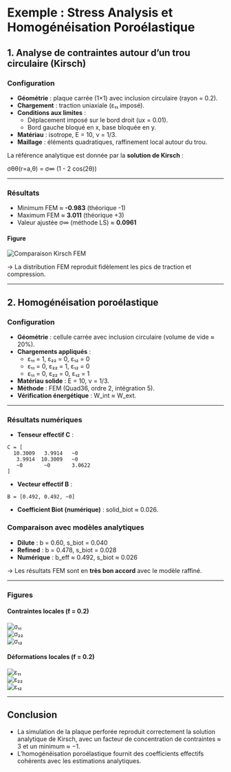 # Exemple : Stress Analysis et Homogénéisation Poroélastique

## 1. Analyse de contraintes autour d’un trou circulaire (Kirsch)

### Configuration
- **Géométrie** : plaque carrée (1×1) avec inclusion circulaire (rayon = 0.2).  
- **Chargement** : traction uniaxiale (ε₁₁ imposé).  
- **Conditions aux limites** :  
  - Déplacement imposé sur le bord droit (ux = 0.01).  
  - Bord gauche bloqué en x, base bloquée en y.  
- **Matériau** : isotrope, E = 10, ν = 1/3.  
- **Maillage** : éléments quadratiques, raffinement local autour du trou.  

La référence analytique est donnée par la **solution de Kirsch** :

σθθ(r=a,θ) = σ∞ (1 - 2 cos(2θ))

---

### Résultats
- Minimum FEM ≈ **-0.983** (théorique -1)  
- Maximum FEM ≈ **3.011** (théorique +3)  
- Valeur ajustée σ∞ (méthode LS) ≈ **0.0961**  

#### Figure
![Comparaison Kirsch FEM](/docs/images/stress_homogenization_example/kirsch_compare.png)  

→ La distribution FEM reproduit fidèlement les pics de traction et compression.  

---

## 2. Homogénéisation poroélastique

### Configuration
- **Géométrie** : cellule carrée avec inclusion circulaire (volume de vide ≈ 20%).  
- **Chargements appliqués** :  
  - ε₁₁ = 1, ε₂₂ = 0, ε₁₂ = 0  
  - ε₁₁ = 0, ε₂₂ = 1, ε₁₂ = 0  
  - ε₁₁ = 0, ε₂₂ = 0, ε₁₂ = 1  
- **Matériau solide** : E = 10, ν = 1/3.  
- **Méthode** : FEM (Quad36, ordre 2, intégration 5).  
- **Vérification énergétique** : W_int ≈ W_ext.  

---

### Résultats numériques
- **Tenseur effectif C** :  
```
C = [
  10.3009   3.9914   ~0
   3.9914  10.3009   ~0
   ~0       ~0       3.0622
]
```

- **Vecteur effectif B** :  
```
B = [0.492, 0.492, ~0]
```

- **Coefficient Biot (numérique)** : solid_biot ≈ 0.026.  

### Comparaison avec modèles analytiques
- **Dilute** : b = 0.60, s_biot = 0.040  
- **Refined** : b = 0.478, s_biot = 0.028  
- **Numérique** : b_eff ≈ 0.492, s_biot ≈ 0.026  

→ Les résultats FEM sont en **très bon accord** avec le modèle raffiné.  

---

### Figures

#### Contraintes locales (f = 0.2)  
![σ₁₁](/docs/images/stress_homogenization_example/σ₁₁_poro.png)  
![σ₂₂](/docs/images/stress_homogenization_example/σ₂₂_poro.png)  
![σ₁₂](/docs/images/stress_homogenization_example/σ₁₂_poro.png)  

#### Déformations locales (f = 0.2)  
![ε₁₁](/docs/images/stress_homogenization_example/ϵ₁₁_poro.png)  
![ε₂₂](/docs/images/stress_homogenization_example/ϵ₂₂_poro.png)  
![ε₁₂](/docs/images/stress_homogenization_example/ϵ₁₂_poro.png)  

---

## Conclusion
- La simulation de la plaque perforée reproduit correctement la solution analytique de Kirsch, avec un facteur de concentration de contraintes ≈ 3 et un minimum ≈ −1.
- L’homogénéisation poroélastique fournit des coefficients effectifs cohérents avec les estimations analytiques.
